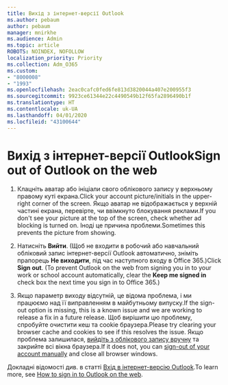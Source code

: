 ```yaml
---
title: Вихід з інтернет-версії Outlook
ms.author: pebaum
author: pebaum
manager: mnirkhe
ms.audience: Admin
ms.topic: article
ROBOTS: NOINDEX, NOFOLLOW
localization_priority: Priority
ms.collection: Adm_O365
ms.custom:
- "8000008"
- "1993"
ms.openlocfilehash: 2eac0cafc0fed6fe813d3820044a407e200955f3
ms.sourcegitcommit: 9923ce61344e22c4490549b12f65fa2896490b1f
ms.translationtype: HT
ms.contentlocale: uk-UA
ms.lasthandoff: 04/01/2020
ms.locfileid: "43100644"
---
```

# <a name="sign-out-of-outlook-on-the-web"></a><span data-ttu-id="a9b19-102">Вихід з інтернет-версії Outlook</span><span class="sxs-lookup"><span data-stu-id="a9b19-102">Sign out of Outlook on the web</span></span>

1. <span data-ttu-id="a9b19-103">Клацніть аватар або ініціали свого облікового запису у верхньому правому куті екрана.</span><span class="sxs-lookup"><span data-stu-id="a9b19-103">Click your account picture/initials in the upper-right corner of the screen.</span></span> <span data-ttu-id="a9b19-104">Якщо аватар не відображається у верхній частині екрана, перевірте, чи ввімкнуто блокування реклами.</span><span class="sxs-lookup"><span data-stu-id="a9b19-104">If you don't see your picture at the top of the screen, check whether ad blocking is turned on.</span></span> <span data-ttu-id="a9b19-105">Іноді це причина проблеми.</span><span class="sxs-lookup"><span data-stu-id="a9b19-105">Sometimes this prevents the picture from showing.</span></span>

2. <span data-ttu-id="a9b19-106">Натисніть **Вийти**. (Щоб не входити в робочий або навчальний обліковий запис інтернет-версії Outlook автоматично, зніміть прапорець **Не виходити**, під час наступного входу в Office 365.)</span><span class="sxs-lookup"><span data-stu-id="a9b19-106">Click **Sign out**. (To prevent Outlook on the web from signing you in to your work or school account automatically, clear the **Keep me signed in** check box the next time you sign in to Office 365.)</span></span>

3. <span data-ttu-id="a9b19-107">Якщо параметр виходу відсутній, це відома проблема, і ми працюємо над її виправленням в майбутньому випуску.</span><span class="sxs-lookup"><span data-stu-id="a9b19-107">If the sign-out option is missing, this is a known issue and we are working to release a fix in a future release.</span></span>  <span data-ttu-id="a9b19-108">Щоб вирішити цю проблему, спробуйте очистити кеш та cookie браузера.</span><span class="sxs-lookup"><span data-stu-id="a9b19-108">Please try clearing your browser cache and cookies to see if this resolves the issue.</span></span>  <span data-ttu-id="a9b19-109">Якщо проблема залишилася, [вийдіть з облікового запису вручну](https://login.live.com/logout.srf) та закрийте всі вікна браузера.</span><span class="sxs-lookup"><span data-stu-id="a9b19-109">If it does not, you can [sign-out of your account manually](https://login.live.com/logout.srf) and close all browser windows.</span></span>

<span data-ttu-id="a9b19-110">Докладні відомості див. в статті [Вхід в інтернет-версію Outlook](https://support.office.com/article/how-to-sign-in-to-outlook-on-the-web-763fab4d-0138-4814-b450-37fc286bcb79).</span><span class="sxs-lookup"><span data-stu-id="a9b19-110">To learn more, see [How to sign in to Outlook on the web](https://support.office.com/article/how-to-sign-in-to-outlook-on-the-web-763fab4d-0138-4814-b450-37fc286bcb79).</span></span>
